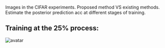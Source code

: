 Images in the CIFAR experiments. Proposed method VS existing methods. Estimate the posterior prediction acc at different stages of training.

## Training at the 25% process:
![avatar](images/CIFAR64.png)
